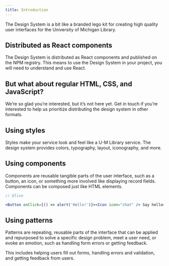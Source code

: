 ```yaml
---
title: Introduction
---
```


<lede>The Design System is a bit like a branded lego kit for creating high quality user interfaces for the University of Michigan Library.</lede>

## Distributed as React components

The Design System is distributed as <gatsby-link to="/glossary/#react">React components</gatsby-link> and published on the NPM registry. This means to use the Design System in your project, you will need to understand and use React.

## But what about regular HTML, CSS, and JavaScript?

We’re so glad you’re interested, but it’s not here yet. <gatsby-link to="/design-system-team#contact-us">Get in touch</gatsby-link> if you’re interested to help us prioritize distributing the design system in other formats.

## Using styles

Styles make your service look and feel like a U-M Library service. The design system provides colors, typography, layout, iconography, and more.

## Using components

Components are reusable tangible parts of the user interface, such as a button, an icon, or something more involved like displaying record fields. Components can be composed just like HTML elements.

```jsx
// @live

<Button onClick={() => alert('Hello!')}><Icon icon="chat" /> Say hello</Button>

```

## Using patterns

Patterns are repeating, reusable parts of the interface that can be applied and repurposed to solve a specific design problem, meet a user need, or evoke an emotion, such as handling form errors or getting feedback.

This includes helping users fill out forms, handling errors and validation, and getting feedback from users.
